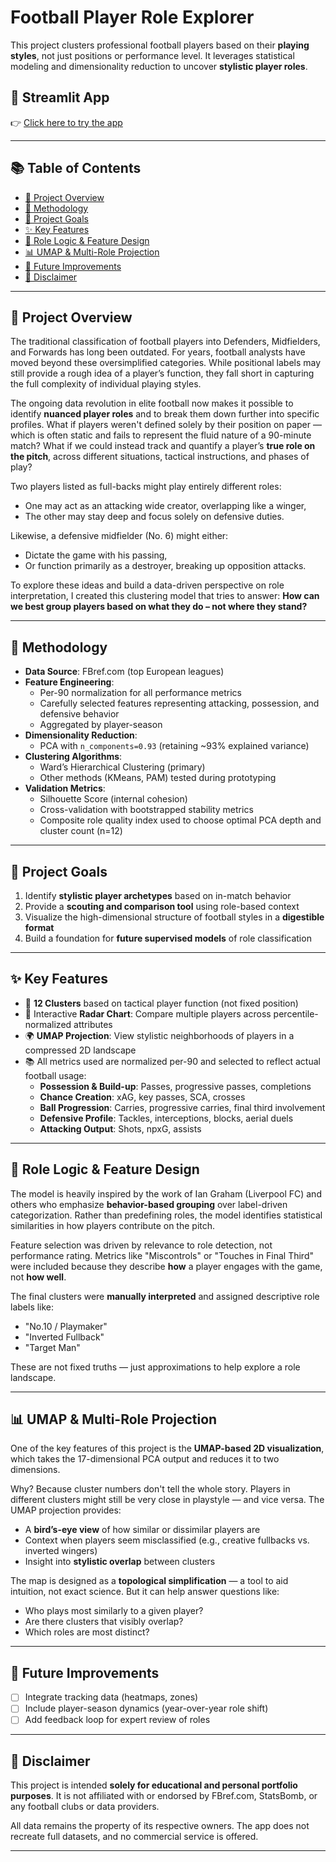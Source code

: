 # Football Player Role Explorer

This project clusters professional football players based on their **playing styles**, not just positions or performance level. It leverages statistical modeling and dimensionality reduction to uncover **stylistic player roles**.

## 🔗 Streamlit App
👉 [Click here to try the app](https://football-player-clustering.streamlit.app)

---

## 📚 Table of Contents

- [📖 Project Overview](#-project-overview)
- [🧪 Methodology](#-methodology)
- [🎯 Project Goals](#-project-goals)
- [✨ Key Features](#-key-features)
- [🧠 Role Logic & Feature Design](#-role-logic--feature-design)
- [📊 UMAP & Multi-Role Projection](#-umap--multi-role-projection)
- [🔧 Future Improvements](#-future-improvements)
- [📢 Disclaimer](#-disclaimer)

---

## 📖 Project Overview

The traditional classification of football players into Defenders, Midfielders, and Forwards has long been outdated. For years, football analysts have moved beyond these oversimplified categories. While positional labels may still provide a rough idea of a player’s function, they fall short in capturing the full complexity of individual playing styles.

The ongoing data revolution in elite football now makes it possible to identify **nuanced player roles** and to break them down further into specific profiles. What if players weren't defined solely by their position on paper — which is often static and fails to represent the fluid nature of a 90-minute match? What if we could instead track and quantify a player’s **true role on the pitch**, across different situations, tactical instructions, and phases of play?

Two players listed as full-backs might play entirely different roles:
- One may act as an attacking wide creator, overlapping like a winger,
- The other may stay deep and focus solely on defensive duties.

Likewise, a defensive midfielder (No. 6) might either:
- Dictate the game with his passing,
- Or function primarily as a destroyer, breaking up opposition attacks.

To explore these ideas and build a data-driven perspective on role interpretation, I created this clustering model that tries to answer: **How can we best group players based on what they do – not where they stand?**

---

## 🧪 Methodology

- **Data Source**: FBref.com (top European leagues)
- **Feature Engineering**:
  - Per-90 normalization for all performance metrics
  - Carefully selected features representing attacking, possession, and defensive behavior
  - Aggregated by player-season
- **Dimensionality Reduction**:
  - PCA with `n_components=0.93` (retaining ~93% explained variance)
- **Clustering Algorithms**:
  - Ward’s Hierarchical Clustering (primary)
  - Other methods (KMeans, PAM) tested during prototyping
- **Validation Metrics**:
  - Silhouette Score (internal cohesion)
  - Cross-validation with bootstrapped stability metrics
  - Composite role quality index used to choose optimal PCA depth and cluster count (n=12)

---

## 🎯 Project Goals

1. Identify **stylistic player archetypes** based on in-match behavior
2. Provide a **scouting and comparison tool** using role-based context
3. Visualize the high-dimensional structure of football styles in a **digestible format**
4. Build a foundation for **future supervised models** of role classification

---

## ✨ Key Features

- 🧩 **12 Clusters** based on tactical player function (not fixed position)
- 🎯 Interactive **Radar Chart**: Compare multiple players across percentile-normalized attributes
- 🌍 **UMAP Projection**: View stylistic neighborhoods of players in a compressed 2D landscape
- 📚 All metrics used are normalized per-90 and selected to reflect actual football usage:
  - **Possession & Build-up**: Passes, progressive passes, completions
  - **Chance Creation**: xAG, key passes, SCA, crosses
  - **Ball Progression**: Carries, progressive carries, final third involvement
  - **Defensive Profile**: Tackles, interceptions, blocks, aerial duels
  - **Attacking Output**: Shots, npxG, assists

---

## 🧠 Role Logic & Feature Design

The model is heavily inspired by the work of Ian Graham (Liverpool FC) and others who emphasize **behavior-based grouping** over label-driven categorization. Rather than predefining roles, the model identifies statistical similarities in how players contribute on the pitch.

Feature selection was driven by relevance to role detection, not performance rating. Metrics like "Miscontrols" or "Touches in Final Third" were included because they describe **how** a player engages with the game, not **how well**.

The final clusters were **manually interpreted** and assigned descriptive role labels like:
- "No.10 / Playmaker"
- "Inverted Fullback"
- "Target Man"

These are not fixed truths — just approximations to help explore a role landscape.

---

## 📊 UMAP & Multi-Role Projection

One of the key features of this project is the **UMAP-based 2D visualization**, which takes the 17-dimensional PCA output and reduces it to two dimensions.

Why? Because cluster numbers don't tell the whole story. Players in different clusters might still be very close in playstyle — and vice versa. The UMAP projection provides:
- A **bird’s-eye view** of how similar or dissimilar players are
- Context when players seem misclassified (e.g., creative fullbacks vs. inverted wingers)
- Insight into **stylistic overlap** between clusters

The map is designed as a **topological simplification** — a tool to aid intuition, not exact science. But it can help answer questions like:
- Who plays most similarly to a given player?
- Are there clusters that visibly overlap?
- Which roles are most distinct?

---

## 🔧 Future Improvements

- [ ] Integrate tracking data (heatmaps, zones)
- [ ] Include player-season dynamics (year-over-year role shift)
- [ ] Add feedback loop for expert review of roles

---

## 📢 Disclaimer

This project is intended **solely for educational and personal portfolio purposes**. It is not affiliated with or endorsed by FBref.com, StatsBomb, or any football clubs or data providers.

All data remains the property of its respective owners. The app does not recreate full datasets, and no commercial service is offered.

---
